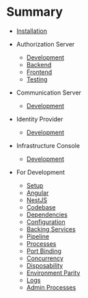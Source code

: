 # Summary

* [Installation](README.md)

* Authorization Server
    * [Development](authorization-server/README.md)
    * [Backend](authorization-server/backend.md)
    * [Frontend](authorization-server/frontend.md)
    * [Testing](authorization-server/testing.md)

* Communication Server
    * [Development](communication-server/README.md)

* Identity Provider
    * [Development](identity-provider/README.md)

* Infrastructure Console
    * [Development](infrastructure-console/README.md)

* For Development
    * [Setup](/development/README.md)
    * [Angular](/development/angular.md)
    * [NestJS](/development/nestjs.md)
    * [Codebase](/development/01-codebase.md)
    * [Dependencies](/development/02-dependencies.md)
    * [Configuration](development/03-config.md)
    * [Backing Services](/development/04-services.md)
    * [Pipeline](/development/05-pipeline.md)
    * [Processes](/development/06-processes.md)
    * [Port Binding](/development/07-port-binding.md)
    * [Concurrency](/development/08-concurrency.md)
    * [Disposability](/development/09-disposability.md)
    * [Environment Parity](/development/10-environment-parity.md)
    * [Logs](/development/11-logs.md)
    * [Admin Processes](/development/12-admin-processes.md)

